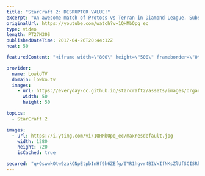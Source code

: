 ```yaml
---
title: "StarCraft 2: DISRUPTOR VALUE!"
excerpt: "An awesome match of Protoss vs Terran in Diamond League. Subscribe for more videos: http://lowko.tv/youtube Zerg vs Protoss misdirection: https://goo.gl/ByS50z  In this game the Protoss decides to start off very aggressively. Rather than building units from inside his main base, he decides to build a"
originalUrl: https://youtube.com/watch?v=1QHMbOpq_ec
type: video
length: PT27M30S
publishedDateTime: 2017-04-26T20:44:12Z
heat: 50

featuredContent: "<iframe width=\"800\" height=\"500\" frameborder=\"0\" src=\"https://www.youtube.com/embed/1QHMbOpq_ec\" allow=\"accelerometer; autoplay; encrypted-media; gyroscope; picture-in-picture\" allowfullscreen></iframe>"

provider:
  name: LowkoTV
  domain: lowko.tv
  images:
    - url: https://everyday-cc.github.io/starcraft2/assets/images/organizations/lowko.tv-50x50.jpg
      width: 50
      height: 50

topics:
  - StarCraft 2

images:
  - url: https://i.ytimg.com/vi/1QHMbOpq_ec/maxresdefault.jpg
    width: 1280
    height: 720
    isCached: true

secured: "q+OswwkOtw9zakCNpEtpbInHf9h6ZEfg/0YR1hgvr4BIVxIfNKsZlUfSCISRksrOYjIevxJtMZ8vfkHvVpEfyBn5+C5M7qwn5Kwz6v46pKrTV5hPs45Sb9Np3v0Kjcaq87e5mx8UYD2tkZqMhUVoVYNh52RWtLS3BriQaKhxuxRfkQhch1UQj2d9gvHtMK/R6bfHr7wqFGb3gVlgdzpYEfziElsInlyeud/4LtHRXT6jKPVKSZ07O6GKSFQi6J1tKWARR7we8vksYNbgg+hZW5aW1y/tsEgMY+IAFIUWCFoJR9B1vwJwg2+BrZAlCv/kLlrf6VZ0CdyVhFcy6KfT8kmLW5632B1W8Axs9rYHxsx50gEhqnzSADqBuHYY7wFJqZ/GvEJBO0SGzSOhqm5rwLgqKCm27DsNhDGQZ4AIKH0KGPhSoF6sGdp1rqc37uBo;j6K0rLnomD0bZVRD1PVJtw=="
---
```


